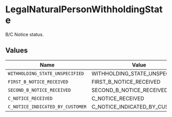# LegalNaturalPersonWithholdingState

B/C Notice status.


## Values

| Name                             | Value                            |
| -------------------------------- | -------------------------------- |
| `WITHHOLDING_STATE_UNSPECIFIED`  | WITHHOLDING_STATE_UNSPECIFIED    |
| `FIRST_B_NOTICE_RECEIVED`        | FIRST_B_NOTICE_RECEIVED          |
| `SECOND_B_NOTICE_RECEIVED`       | SECOND_B_NOTICE_RECEIVED         |
| `C_NOTICE_RECEIVED`              | C_NOTICE_RECEIVED                |
| `C_NOTICE_INDICATED_BY_CUSTOMER` | C_NOTICE_INDICATED_BY_CUSTOMER   |